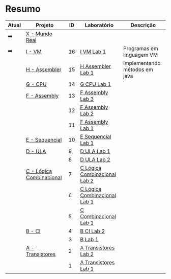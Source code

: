 # Resumo

| Atual         | Projeto                                                      | ID | Laboratório                                                    | Descrição                     |
|---------------|--------------------------------------------------------------|----|----------------------------------------------------------------|-------------------------------|
| :arrow_right: | [X - Mundo Real](/X-Mundo-Real-Projeto/)                     |    |                                                                |                               |
| :arrow_right: | [I - VM](/I-VM-Projeto/)                                     | 16 | [I VM Lab 1](/I-VM-Lab-1)                                      | Programas em linguagem VM     |
|               | [H - Assembler](/H-Assembler-Projeto/)                       | 15 | [H Assembler Lab 1](/H-Assembler-Lab-1/)                       | Implementando métodos em java |
|               | [G - CPU](/G-CPU-Projeto/)                                   | 14 | [G CPU Lab 1](/G-CPU-Lab-1/)                                   |                               |
|               | [F - Assembly](/F-Assembly-Projeto/)                         | 13 | [F Assembly Lab 3](/F-Assembly-Lab-3/)                         |                               |
|               |                                                              | 12 | [F Assembly Lab 2](/F-Assembly-Lab-2/)                         |                               |
|               |                                                              | 11 | [F Assembly Lab 1](/F-Assembly-Lab-1/)                         |                               |
|               | [E - Sequencial](/E-Sequencial-Projeto/)                     | 10 | [E Sequencial Lab 1](/E-Sequencial-Lab-1/)                     |                               |
|               | [D - ULA](/D-ULA-Projeto/ )                                  | 9  | [D ULA Lab 1](/D-ULA-Lab-1/)                                   |                               |
|               |                                                              | 8  | [D ULA Lab 2](/D-ULA-Lab-2/)                                   |                               |
|               | [C - Lógica Combinacional](/C-Logica-Combinacional-Projeto/) | 7  | [C Lógica Combinacional Lab 2](/C-Logica-Combinacional-Lab-3/) |                               |
|               |                                                              | 6  | [C Lógica Combinacional Lab 1](/C-Logica-Combinacional-Lab-2/) |                               |
|               |                                                              | 5  | [C Combinacional Lab 1](/C-Logica-Combinacional-Lab-1/)        |                               |
|               | [B - CI](/B-CI-Projeto/)                                     | 4  | [B CI Lab 2](/B-Circuitos-Integrados-Lab-2/)                   |                               |
|               |                                                              | 3  | [B Lab 1](/B-Circuitos-Integrados-Lab-1/)                      |                               |
|               | [A - Transistores](/A-Transistores-Projeto/)                 | 2  | [A Transistores Lab 2](/A-Transistores-Lab-2/)                 |                               |
|               |                                                              | 1  | [A Transistores Lab 1](/A-Transistores-Lab-1/)                 |                               |



